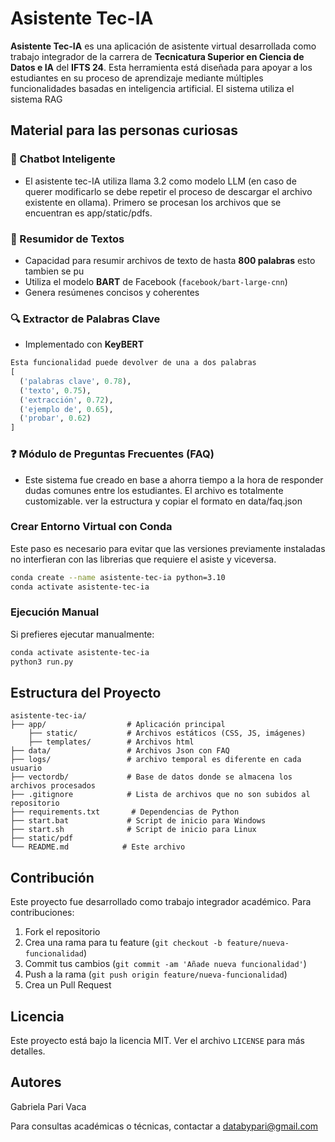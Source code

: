 # Asistente Tec-IA

**Asistente Tec-IA** es una aplicación de asistente virtual desarrollada como trabajo integrador de la carrera de **Tecnicatura Superior en Ciencia de Datos e IA** del **IFTS 24**. Esta herramienta está diseñada para apoyar a los estudiantes en su proceso de aprendizaje mediante múltiples funcionalidades basadas en inteligencia artificial.
El sistema utiliza el sistema RAG

## Material para las personas curiosas

### 🤖 Chatbot Inteligente
- El asistente tec-IA utiliza llama 3.2 como modelo LLM (en caso de querer modificarlo se debe repetir el proceso de descargar el archivo existente en ollama). Primero se procesan los archivos que se encuentran es app/static/pdfs.


### 📄 Resumidor de Textos
- Capacidad para resumir archivos de texto de hasta **800 palabras** esto tambien se pu
- Utiliza el modelo **BART** de Facebook (`facebook/bart-large-cnn`)
- Genera resúmenes concisos y coherentes

### 🔍 Extractor de Palabras Clave
- Implementado con **KeyBERT**
```python
Esta funcionalidad puede devolver de una a dos palabras
[
  ('palabras clave', 0.78),
  ('texto', 0.75),
  ('extracción', 0.72),
  ('ejemplo de', 0.65),
  ('probar', 0.62)
]
```

### ❓ Módulo de Preguntas Frecuentes (FAQ)
- Este sistema fue creado en base a ahorra tiempo a la hora de responder dudas comunes entre los estudiantes. El archivo es totalmente customizable. ver la estructura y copiar el formato en data/faq.json

### Crear Entorno Virtual con Conda

Este paso es necesario para evitar que las versiones previamente instaladas no interfieran con las librerias que requiere el asiste y viceversa.

```bash
conda create --name asistente-tec-ia python=3.10
conda activate asistente-tec-ia
```


### Ejecución Manual
Si prefieres ejecutar manualmente:
```bash
conda activate asistente-tec-ia
python3 run.py
```

## Estructura del Proyecto

```
asistente-tec-ia/
├── app/                  # Aplicación principal
    ├── static/           # Archivos estáticos (CSS, JS, imágenes)
    ├── templates/        # Archivos html
├── data/                 # Archivos Json con FAQ
├── logs/                 # archivo temporal es diferente en cada usuario
├── vectordb/             # Base de datos donde se almacena los archivos procesados
├── .gitignore            # Lista de archivos que no son subidos al repositorio
├── requirements.txt       # Dependencias de Python
├── start.bat             # Script de inicio para Windows
├── start.sh              # Script de inicio para Linux
├── static/pdf               
└── README.md            # Este archivo
```

## Contribución

Este proyecto fue desarrollado como trabajo integrador académico. Para contribuciones:

1. Fork el repositorio
2. Crea una rama para tu feature (`git checkout -b feature/nueva-funcionalidad`)
3. Commit tus cambios (`git commit -am 'Añade nueva funcionalidad'`)
4. Push a la rama (`git push origin feature/nueva-funcionalidad`)
5. Crea un Pull Request

## Licencia

Este proyecto está bajo la licencia MIT. Ver el archivo `LICENSE` para más detalles.

## Autores

Gabriela Pari Vaca

Para consultas académicas o técnicas, contactar a databypari@gmail.com

